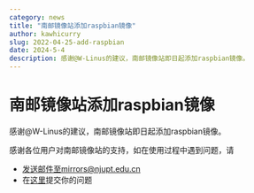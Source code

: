 ```yaml
---
category: news
title: "南邮镜像站添加raspbian镜像"
author: kawhicurry
slug: 2022-04-25-add-raspbian
date: 2024-5-4
description: 感谢@W-Linus的建议，南邮镜像站即日起添加raspbian镜像。
---
```


# 南邮镜像站添加raspbian镜像

感谢@W-Linus的建议，南邮镜像站即日起添加raspbian镜像。

感谢各位用户对南邮镜像站的支持，如在使用过程中遇到问题，请
- 发送邮件至mirrors@njupt.edu.cn
- 在[这里](https://github.com/NJUPT-Mirrors-Group/issues/)提交你的问题
